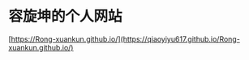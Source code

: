 # 容旋坤的个人网站

[https://Rong-xuankun.github.io/](https://qiaoyiyu617.github.io/Rong-xuankun.github.io/)

